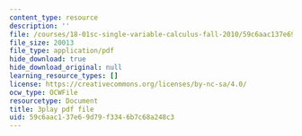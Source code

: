 ```yaml
---
content_type: resource
description: ''
file: /courses/18-01sc-single-variable-calculus-fall-2010/59c6aac137e69d79f3346b7c68a248c3_U3ebQ5Z4Jt8.pdf
file_size: 20013
file_type: application/pdf
hide_download: true
hide_download_original: null
learning_resource_types: []
license: https://creativecommons.org/licenses/by-nc-sa/4.0/
ocw_type: OCWFile
resourcetype: Document
title: 3play pdf file
uid: 59c6aac1-37e6-9d79-f334-6b7c68a248c3
---
```

